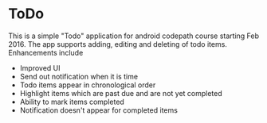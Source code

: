 # ToDo

This is a simple "Todo" application for android codepath course starting Feb 2016. The app supports adding, editing and deleting of todo items. Enhancements include

 * Improved UI
 * Send out notification when it is time
 * Todo items appear in chronological order
 * Highlight items which are past due and are not yet completed
 * Ability to mark items completed
 * Notification doesn't appear for completed items
